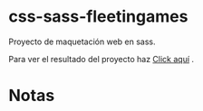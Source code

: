 # css-sass-fleetingames
Proyecto de maquetación web en sass.

Para ver el resultado del proyecto haz [Click aquí](https://bit.ly/3d9GZFi) .

# Notas
